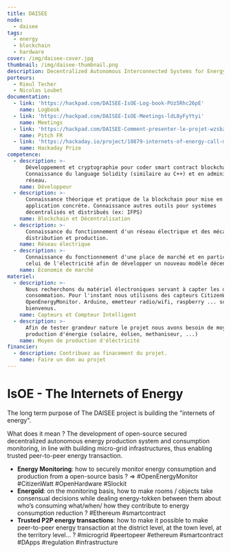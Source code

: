 ```yaml
---
title: DAISEE
node:
  - daisee
tags:
  - energy
  - blockchain
  - hardware
cover: /img/daisee-cover.jpg
thumbnail: /img/daisee-thumbnail.png
description: Decentralized Autonomous Interconnected Systems for Energy Efficiency
porteurs:
  - Rieul Techer
  - Nicolas Loubet
documentation:
  - link: 'https://hackpad.com/DAISEE-IsOE-Log-book-PUz5Rhc26pE'
    name: Logbook
  - link: 'https://hackpad.com/DAISEE-IsOE-Meetings-ldL8yFyYtyi'
    name: Meetings
  - link: 'https://hackpad.com/DAISEE-Comment-presenter-le-projet-wzsbznK1HSO'
    name: Pitch FR
  - link: 'https://hackaday.io/project/10879-internets-of-energy-call-me-daisee'
    name: Hackaday Prize
competence:
  - description: >-
      Développement et cryptographie pour coder smart contract blockchain.
      Connaissance du language Solidity (similaire au C++) et en administration
      réseau.
    name: Développeur
  - description: >-
      Connaissance théorique et pratique de la blockchain pour mise en
      application concrète. Connaissance autres outils pour systèmes
      décentralisés et distribués (ex: IFPS)
    name: Blockchain et Décentralisation
  - description: >-
      Connaissance du fonctionnement d'un réseau électrique et des mécanismes de
      distribution et production.
    name: Réseau électrique
  - description: >-
      Connaissance du fonctionnement d'une place de marché et en particulier
      celui de l'électricité afin de développer un nouveau modèle décentralisé.
    name: Economie de marché
materiel:
  - description: >-
      Nous recherchons du matériel électroniques servant à capter les données de
      consommation. Pour l'instant nous utilisons des capteurs CitizenWatt et
      OpenEnergyMonitor. Arduino, emetteur radio/wifi, raspberry ... sont les
      bienvenus.
    name: Capteurs et Compteur Intelligent
  - description: >-
      Afin de tester grandeur nature le projet nous avons besoin de moyens de
      production d'énergie (solaire, éolien, methaniseur, ...)
    name: Moyen de production d'éléctricité
financier:
  - description: Contribuez au finacement du projet.
    name: Faire un don au projet
---
```

# IsOE - The Internets of Energy

The long term purpose of The DAISEE project is building the "internets of energy".

What does it mean ? The development of open-source secured decentralized autonomous energy production system and consumption monitoring, in line with building micro-grid infrastructures, thus enabling trusted peer-to-peer energy transaction.

* **Energy Monitoring**: how to securely monitor energy consumption and production from a open-source basis ? => #OpenEnergyMonitor #CitizenWatt #OpenHardware #Slockit
* **Energoïd**: on the monitoring basis, how to make rooms / objects take consensual decisions while dealing energy-tokken between them about who’s consuming what/when/ how they contribute to energy consumption reduction ? #Ethereum #smartcontract
* **Trusted P2P energy transactions**: how to make it possible to make peer-to-peer energy transaction at the district level, at the town level, at the territory level… ? #microgrid #peertopeer #ethereum #smartcontract #DApps #regulation #infrastructure
